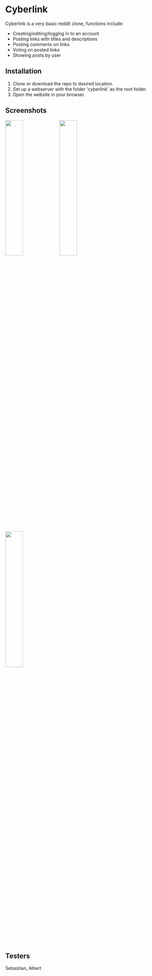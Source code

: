# Cyberlink
Cyberlink is a very basic reddit clone, functions include:
* Creating/editing/logging in to an account
* Posting links with titles and descriptions
* Posting comments on links
* Voting on posted links
* Showing posts by user

## Installation
1. Clone or download the repo to desired location.
2. Set up a webserver with the folder 'cyberlink' as the root folder.
3. Open the website in your browser.

## Screenshots
<p float="left">
<img src="https://i.imgur.com/YkcSkQL.png" width="33%">
<img src="https://i.imgur.com/nSaMdzC.png" width="33%">
<img src="https://i.imgur.com/YWlGDrl.png" width="33%">
</p>

## Testers
Sebastian, Albert
